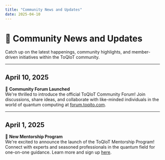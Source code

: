 ```yaml
---
title: "Community News and Updates"
date: 2025-04-10
---
```


# 🤝 Community News and Updates

Catch up on the latest happenings, community highlights, and member-driven initiatives within the ToQIoT community.

---

## April 10, 2025

💬 **Community Forum Launched**  
We're thrilled to introduce the official ToQIoT Community Forum! Join discussions, share ideas, and collaborate with like-minded individuals in the world of quantum computing at [forum.toqito.com](https://forum.toqito.com).

---

## April 1, 2025

🌟 **New Mentorship Program**  
We're excited to announce the launch of the ToQIoT Mentorship Program! Connect with experts and seasoned professionals in the quantum field for one-on-one guidance. Learn more and sign up [here](/mentorship/).

